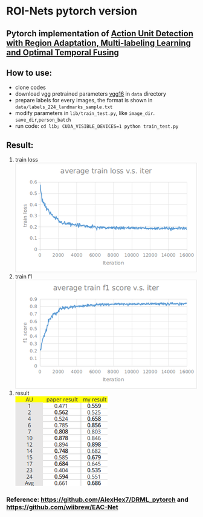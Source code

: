 # ROI-Nets pytorch version
## Pytorch implementation of [Action Unit Detection with Region Adaptation, Multi-labeling Learning and Optimal Temporal Fusing](https://arxiv.org/abs/1704.03067)
## How to use:
- clone codes
- download vgg pretrained parameters [vgg16](https://download.pytorch.org/models/vgg16-397923af.pth) in `data` directory
- prepare labels for every images, the format is shown in `data/labels_224_landmarks_sample.txt`
- modify parameters in `lib/train_test.py`, like `image_dir`. `save_dir`,`person_batch`
- run code: `cd lib; CUDA_VISIBLE_DEVICES=1 python train_test.py`
## Result:
1. train loss  
![train loss](data/loss.png)
2. train f1  
![train f1](data/f1.png)
3. result  
![result](data/result.png)
### Reference: https://github.com/AlexHex7/DRML_pytorch and https://github.com/wiibrew/EAC-Net